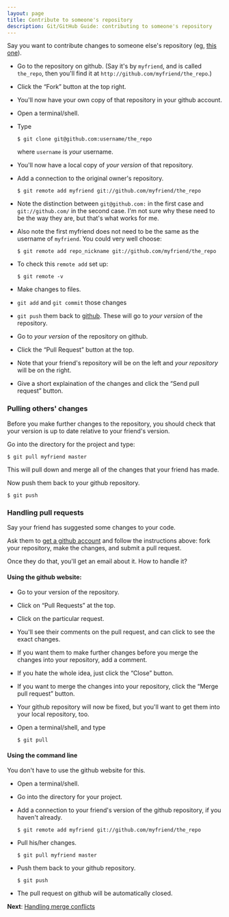 ```yaml
---
layout: page
title: Contribute to someone's repository
description: Git/GitHub Guide: contributing to someone's repository
---
```


Say you want to contribute changes to someone else's repository (eg,
[this one](http://github.com/kbroman/github_tutorial)).

- Go to the repository on github.  (Say it's by `myfriend`, and is
  called `the_repo`, then you'll find it at `http://github.com/myfriend/the_repo`.)

- Click the &ldquo;Fork&rdquo; button at the top right.

- You'll now have your own copy of that repository in your github account.

- Open a terminal/shell.

- Type

      $ git clone git@github.com:username/the_repo

  where `username` is _your_ username.

- You'll now have a local copy of _your version_ of that repository.

- Add a connection to the original owner's repository.

      $ git remote add myfriend git://github.com/myfriend/the_repo

- Note the distinction between `git@github.com:` in the first case and
  `git://github.com/` in the second case.  I'm not sure why these need
  to be the way they are, but that's what works for me.

- Also note the first myfriend does not need to be the same as the username of `myfriend`.  You could very well choose:

      $ git remote add repo_nickname git://github.com/myfriend/the_repo

- To check this `remote add` set up:

      $ git remote -v

- Make changes to files.

- `git add` and `git commit` those changes

- `git push` them back to [github](http://github.com).  These will go
  to _your version_ of the repository.

- Go to _your version_ of the repository on github.

- Click the &ldquo;Pull Request&rdquo; button at the top.

- Note that your friend's repository will be on the left and _your
  repository_ will be on the right.

- Give a short explaination of the changes and click the &ldquo;Send
  pull request&rdquo; button.


### Pulling others' changes

Before you make further changes to the repository, you should check
that your version is up to date relative to your friend's version.

Go into the directory for the project and type:

    $ git pull myfriend master

This will pull down and merge all of the changes that your friend has
made.

Now push them back to your github repository.

    $ git push


### Handling pull requests

Say your friend has suggested some changes to your code.

Ask them to [get a github account](first_use.html) and follow the
instructions above: fork your
repository, make the changes, and submit a pull request.

Once they do that, you'll get an email about it.  How to handle it?

#### Using the github website:

- Go to your version of the repository.

- Click on &ldquo;Pull Requests&rdquo; at the top.

- Click on the particular request.

- You'll see their comments on the pull request, and can click to see
  the exact changes.

- If you want them to make further changes before you merge
  the changes into your repository, add a comment.
  
- If you hate the whole idea, just click the &ldquo;Close&rdquo;
  button.
  
- If you want to merge the changes into your repository, click the
  &ldquo;Merge pull request&rdquo; button.

- Your github repository will now be fixed, but you'll want to get
  them into your local repository, too.

- Open a terminal/shell, and type

      $ git pull

#### Using the command line

You don't have to use the github website for this.

- Open a terminal/shell.

- Go into the directory for your project.

- Add a connection to your friend's version of the github repository,
  if you haven't already.
  
      $ git remote add myfriend git://github.com/myfriend/the_repo
    
- Pull his/her changes.

      $ git pull myfriend master
    
- Push them back to your github repository.

      $ git push

- The pull request on github will be automatically closed.

**Next**: [Handling merge conflicts](merge_conflicts.html)
